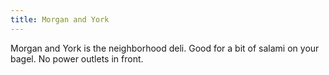 ```yaml
---
title: Morgan and York
---
```

Morgan and York is the neighborhood deli. Good for
a bit of salami on your bagel. No power outlets in front.
